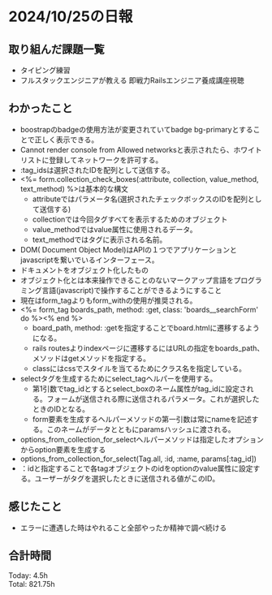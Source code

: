 # 2024/10/25の日報
## 取り組んだ課題一覧
* タイピング練習
* フルスタックエンジニアが教える 即戦力Railsエンジニア養成講座視聴
## わかったこと
* boostrapのbadgeの使用方法が変更されていてbadge bg-primaryとすることで正しく表示できる。
* Cannot render console from Allowed networksと表示されたら、ホワイトリストに登録してネットワークを許可する。
* :tag_idsは選択されたIDを配列として送信する。
* <%= form.collection_check_boxes(:attribute, collection, value_method, text_method) %>は基本的な構文
  *  attributeではパラメータ名(選択されたチェックボックスのIDを配列として送信する)
  *  collectionでは今回タグすべてを表示するためのオブジェクト
  *  value_methodではvalue属性に使用されるデータ。
  *  text_methodではタグに表示される名前。
*  DOM( Document Object Model)はAPIの１つでアプリケーションとjavascriptを繋いでいるインターフェース。
  * ドキュメントをオブジェクト化したもの
  * オブジェクト化とは本来操作できることのないマークアップ言語をプログラミング言語(javascript)で操作することができるようにすること
* 現在はform_tagよりもform_withの使用が推奨される。
* <%= form_tag boards_path, method: :get, class: 'boards__searchForm' do %><% end %>
  * board_path, method: :getを指定することでboard.htmlに遷移するようになる。
  * rails routesよりindexページに遷移するにはURLの指定をboards_path、メソッドはgetメソッドを指定する。
  * classにはcssでスタイルを当てるためにクラス名を指定している。
* selectタグを生成するためにselect_tagヘルパーを使用する。
  * 第1引数でtag_idとするとselect_boxのネーム属性がtag_idに設定される。フォームが送信される際に送信されるパラメータ。これが選択したときのIDとなる。
  * form要素を生成するヘルパーメソッドの第一引数は常にnameを記述する。このネームがデータとともにparamsハッシュに渡される。
* options_from_collection_for_selectヘルパーメソッドは指定したオプションからoption要素を生成する
* options_from_collection_for_select(Tag.all, :id, :name, params[:tag_id])
 * ：idと指定することで各tagオブジェクトのidをoptionのvalue属性に設定する。ユーザーがタグを選択したときに送信される値がこのID。  
## 感じたこと
*  エラーに遭遇した時はやれること全部やったか精神で調べ続ける
## 合計時間  
Today: 4.5h<br>
Total: 821.75h
